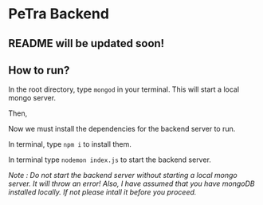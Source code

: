 # PeTra Backend

**README will be updated soon!**
---

## How to run?

In the root directory, type `mongod` in your terminal. This will start a local mongo server.

Then,

Now we must install the dependencies for the backend server to run.

In terminal, type `npm i` to install them.

In terminal type `nodemon index.js` to start the backend server.

*Note : Do not start the backend server without starting a local mongo server. It will throw an error!
Also, I have assumed that you have mongoDB installed locally. If not please intall it before you proceed.*
